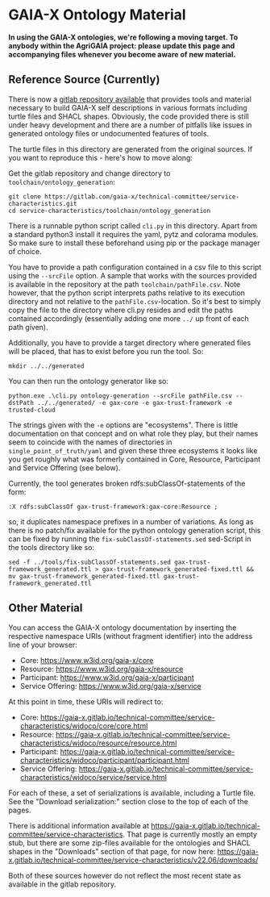 <!--
SPDX-FileCopyrightText: 2024 University of Applied Sciences Osnabrück
SPDX-FileContributor: Andreas Schliebitz
SPDX-FileContributor: Henri Graf
SPDX-FileContributor: Jonas Tüpker
SPDX-FileContributor: Lukas Hesse
SPDX-FileContributor: Maik Fruhner
SPDX-FileContributor: Prof. Dr.-Ing. Heiko Tapken
SPDX-FileContributor: Tobias Wamhof

SPDX-License-Identifier: AGPL-3.0-or-later
-->

# GAIA-X Ontology Material

**In using the GAIA-X ontologies, we're following a moving target. To anybody within the AgriGAIA project: please update this page and accompanying files whenever you become aware of new material.**

## Reference Source (Currently)

There is now a [gitlab repository available](https://gitlab.com/gaia-x/technical-committee/service-characteristics/) that provides tools and material necessary to build GAIA-X self descriptions in various formats including turtle files and SHACL shapes. Obviously, the code provided there is still under heavy development and there are a number of pitfalls like issues in generated ontology files or undocumented features of tools.

The turtle files in this directory are generated from the original sources. If you want to reproduce this - here's how to move along:

Get the gitlab repository and change directory to `toolchain/ontology_generation`:

```
git clone https://gitlab.com/gaia-x/technical-committee/service-characteristics.git
cd service-characteristics/toolchain/ontology_generation
```

There is a runnable python script called `cli.py` in this directory. Apart from a standard python3 install it requires the yaml, pytz and colorama modules. So make sure to install these beforehand using pip or the package manager of choice.

You have to provide a path configuration contained in a csv file to this script using the `--srcFile` option. A sample that works with the sources provided is available in the repository at the path `toolchain/pathFile.csv`. Note however, that the python script interprets paths relative to its execution directory and not relative to the `pathFile.csv`-location. So it's best to simply copy the file to the directory where cli.py resides and edit the paths contained accordingly (essentially adding one more `../` up front of each path given).

Additionally, you have to provide a target directory where generated files will be placed, that has to exist before you run the tool. So:

```
mkdir ../../generated
```

You can then run the ontology generator like so:

```
python.exe .\cli.py ontology-generation --srcFile pathFile.csv --dstPath ../../generated/ -e gax-core -e gax-trust-framework -e trusted-cloud
```

The strings given with the `-e` options are "ecosystems". There is little documentation on that concept and on what role they play, but their names seem to coincide with the names of directories in `single_point_of_truth/yaml` and given these three ecosystems it looks like you get roughly what was formerly contained in Core, Resource, Participant and Service Offering (see below).

Currently, the tool generates broken rdfs:subClassOf-statements of the form:

```
:X rdfs:subClassOf gax-trust-framework:gax-core:Resource ;
```

so, it duplicates namespace prefixes in a number of variations. As long as there is no patch/fix available for the python ontology generation script, this can be fixed by running the `fix-subClassOf-statements.sed` sed-Script in the tools directory like so:

```
sed -f ../tools/fix-subClassOf-statements.sed gax-trust-framework_generated.ttl > gax-trust-framework_generated-fixed.ttl && mv gax-trust-framework_generated-fixed.ttl gax-trust-framework_generated.ttl
```

## Other Material

You can access the GAIA-X ontology documentation by inserting the respective namespace URIs (without fragment identifier) into the address line of your browser:

* Core: https://www.w3id.org/gaia-x/core
* Resource: https://www.w3id.org/gaia-x/resource
* Participant: https://www.w3id.org/gaia-x/participant
* Service Offering: https://www.w3id.org/gaia-x/service 

At this point in time, these URIs will redirect to:

* Core: https://gaia-x.gitlab.io/technical-committee/service-characteristics/widoco/core/core.html
* Resource: https://gaia-x.gitlab.io/technical-committee/service-characteristics/widoco/resource/resource.html
* Participant: https://gaia-x.gitlab.io/technical-committee/service-characteristics/widoco/participant/participant.html
* Service Offering: https://gaia-x.gitlab.io/technical-committee/service-characteristics/widoco/service/service.html

For each of these, a set of serializations is available, including a Turtle file. See the "Download serialization:" section close to the top of each of the pages.

There is additional information available at https://gaia-x.gitlab.io/technical-committee/service-characteristics. That page is currently mostly an empty stub, but there are some zip-files available for the ontologies and SHACL shapes in the "Downloads" section of that page, for now here: https://gaia-x.gitlab.io/technical-committee/service-characteristics/v22.06/downloads/

Both of these sources however do not reflect the most recent state as available in the gitlab repository.